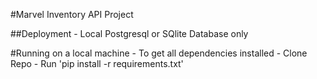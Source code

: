 #Marvel Inventory API Project

##Deployment
    - Local Postgresql or SQlite Database only

#Running on a local machine
    - To get all dependencies installed
    - Clone Repo
    - Run 'pip install -r requirements.txt'